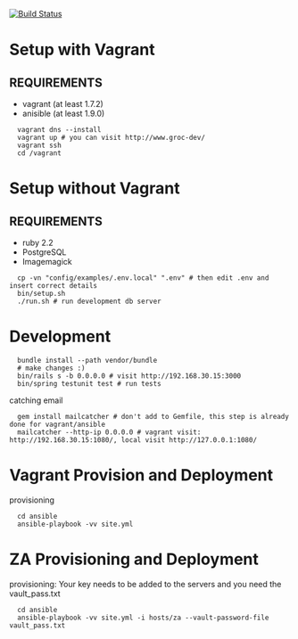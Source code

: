 [![Build Status](https://semaphoreci.com/api/v1/projects/9e86687d-5794-45da-96f0-ebd507dddd33/683754/badge.svg)](https://semaphoreci.com/my-grocery-price-book/www)

# Setup with Vagrant

## REQUIREMENTS

 * vagrant (at least 1.7.2)
 * anisible (at least 1.9.0)

```
  vagrant dns --install
  vagrant up # you can visit http://www.groc-dev/
  vagrant ssh
  cd /vagrant
```

# Setup without Vagrant

## REQUIREMENTS

 * ruby 2.2
 * PostgreSQL
 * Imagemagick
 
```
  cp -vn "config/examples/.env.local" ".env" # then edit .env and insert correct details
  bin/setup.sh 
  ./run.sh # run development db server
```

# Development

```
  bundle install --path vendor/bundle
  # make changes :)
  bin/rails s -b 0.0.0.0 # visit http://192.168.30.15:3000
  bin/spring testunit test # run tests
```

catching email

```
  gem install mailcatcher # don't add to Gemfile, this step is already done for vagrant/ansible
  mailcatcher --http-ip 0.0.0.0 # vagrant visit: http://192.168.30.15:1080/, local visit http://127.0.0.1:1080/
```

# Vagrant Provision and Deployment

provisioning

```
  cd ansible
  ansible-playbook -vv site.yml
```

# ZA Provisioning and Deployment

provisioning: Your key needs to be added to the servers and you need the vault_pass.txt

```
  cd ansible
  ansible-playbook -vv site.yml -i hosts/za --vault-password-file vault_pass.txt
```
